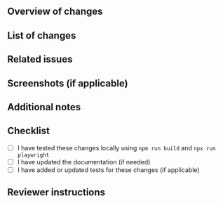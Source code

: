 ## Overview of changes

<!-- Briefly describe the purpose of this pull request. -->

## List of changes

<!-- List the changes made in this PR. -->


## Related issues

<!-- LIf this PR is related to any existing issues, mention them here (e.g., "Fixes #123"). -->

## Screenshots (if applicable)

<!-- Add any relevant screenshots or images, including before and after if possible. -->

## Additional notes

<!-- Any additional context or information. -->

## Checklist
- [ ] I have tested these changes locally using `npm run build` and `npx run playwright`
- [ ] I have updated the documentation (if needed)
- [ ] I have added or updated tests for these changes (if applicable)

## Reviewer instructions

<!-- Put any specific questions or instructions for reviewers in here -->